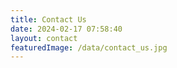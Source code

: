 ```yaml
---
title: Contact Us
date: 2024-02-17 07:58:40
layout: contact
featuredImage: /data/contact_us.jpg
---
```

